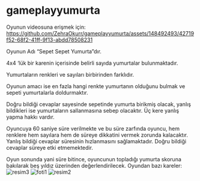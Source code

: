 # gameplayyumurta
Oyunun videosuna erişmek için:
https://github.com/ZehraOkurr/gameplayyumurta/assets/148492493/42719f52-68f2-41ff-9f13-abdd78508231

Oyunun Adı “Sepet Sepet Yumurta”dır.

4x4 ‘lük bir karenin içerisinde belirli sayıda yumurtalar bulunmaktadır. 

Yumurtaların renkleri ve sayıları birbirinden farklıdır.	

Oyunun amacı ise en fazla hangi renkte yumurtanın olduğunu bulmak ve sepeti yumurtalarla doldurmaktır.

Doğru bildiği cevaplar sayesinde sepetinde yumurta birikmiş olacak, yanlış bildikleri ise yumurtaların sallanmasına sebep olacaktır. Üç kere yanlış yapma hakkı vardır.

Oyuncuya 60 saniye süre verilmekte ve bu süre zarfında oyuncu, hem renklere hem sayılara hem de süreye dikkatini vermek zorunda kalacaktır. Yanlış bildiği cevaplar süresinin hızlanmasını sağlamaktadır. Doğru bildiği cevaplar süreye etki etmemektedir.

Oyun sonunda yani süre bitince, oyuncunun topladığı yumurta skoruna bakılarak beş yıldız üzerinden değerlendirilecek. 
Oyundan bazı kareler:
![resim3](https://github.com/ZehraOkurr/gameplayyumurta/assets/148492493/afd8f28c-f122-4b7c-8ff0-3b8e7950a9d1)
![foti1](https://github.com/ZehraOkurr/gameplayyumurta/assets/148492493/cb3af048-118c-4fcc-b7b5-3302fa362453)
![resim2](https://github.com/ZehraOkurr/gameplayyumurta/assets/148492493/42d8fbf9-9273-4be2-89f8-e701c04d0a41)

